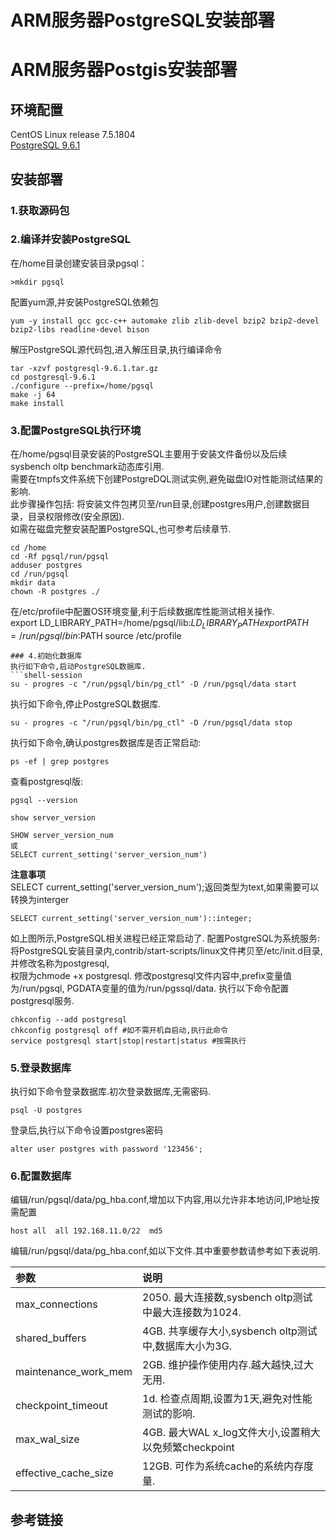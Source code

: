 
# ARM服务器PostgreSQL安装部署

# ARM服务器Postgis安装部署



## 环境配置
CentOS Linux release 7.5.1804  
[PostgreSQL 9.6.1](https://wwww.postgresql.org)  


## 安装部署
### 1.获取源码包
     
### 2.编译并安装PostgreSQL
在/home目录创建安装目录pgsql：
```shell-session
>mkdir pgsql  
```
配置yum源,并安装PostgreSQL依赖包  
```shell-session
yum -y install gcc gcc-c++ automake zlib zlib-devel bzip2 bzip2-devel bzip2-libs readline-devel bison  
```
解压PostgreSQL源代码包,进入解压目录,执行编译命令  
```shell-session
tar -xzvf postgresql-9.6.1.tar.gz  
cd postgresql-9.6.1  
./configure --prefix=/home/pgsql  
make -j 64  
make install  
```
### 3.配置PostgreSQL执行环境
在/home/pgsql目录安装的PostgreSQL主要用于安装文件备份以及后续sysbench oltp benchmark动态库引用.  
需要在tmpfs文件系统下创建PostgreDQL测试实例,避免磁盘IO对性能测试结果的影响.  
此步骤操作包括: 将安装文件包拷贝至/run目录,创建postgres用户,创建数据目录，目录权限修改(安全原因).  
如需在磁盘完整安装配置PostgreSQL,也可参考后续章节.
```shell-session
cd /home
cd -Rf pgsql/run/pgsql
adduser postgres
cd /run/pgsql
mkdir data
chown -R postgres ./
```
在/etc/profile中配置OS环境变量,利于后续数据库性能测试相关操作.  
export LD_LIBRARY_PATH=/home/pgsql/lib:$LD_LIBRARY_PATH
export PATH=/run/pgsql/bin:$PATH
source /etc/profile
```
### 4.初始化数据库
执行如下命令,启动PostgreSQL数据库.  
```shell-session
su - progres -c "/run/pgsql/bin/pg_ctl" -D /run/pgsql/data start
```
执行如下命令,停止PostgreSQL数据库.  
```shell-session
su - progres -c "/run/pgsql/bin/pg_ctl" -D /run/pgsql/data stop
```
执行如下命令,确认postgres数据库是否正常启动:  
```shell-session
ps -ef | grep postgres
```
查看postgresql版:  
```shell-session
pgsql --version

show server_version

SHOW server_version_num
或
SELECT current_setting('server_version_num')
```
**注意事项**  
SELECT current_setting('server_version_num');返回类型为text,如果需要可以转换为interger
```shell-session
SELECT current_setting('server_version_num')::integer;
```

如上图所示,PostgreSQL相关进程已经正常启动了.
配置PostgreSQL为系统服务:将PostgreSQL安装目录内,contrib/start-scripts/linux文件拷贝至/etc/init.d目录,并修改名称为postgresql,  
权限为chmode +x postgresql. 修改postgresql文件内容中,prefix变量值为/run/pgsql, PGDATA变量的值为/run/pgssql/data.
执行以下命令配置postgresql服务.
```shell-session
chkconfig --add postgresql
chkconfig postgresql off #如不需开机自启动,执行此命令
service postgresql start|stop|restart|status #按需执行
```
### 5.登录数据库
执行如下命令登录数据库.初次登录数据库,无需密码.  
```shell-session
psql -U postgres
```
登录后,执行以下命令设置postgres密码  
```shell-session
alter user postgres with password '123456';
```
### 6.配置数据库
编辑/run/pgsql/data/pg_hba.conf,增加以下内容,用以允许非本地访问,IP地址按需配置  
```shell-session
host all  all 192.168.11.0/22  md5
```
编辑/run/pgsql/data/pg_hba.conf,如以下文件.其中重要参数请参考如下表说明.  

|  参数                  |  说明                                                 |
| :------                | :------                                               |
| max_connections        | 2050. 最大连接数,sysbench oltp测试中最大连接数为1024. |
| shared_buffers         | 4GB. 共享缓存大小,sysbench oltp测试中,数据库大小为3G. |
| maintenance_work_mem   | 2GB. 维护操作使用内存.越大越快,过大无用.              |
| checkpoint_timeout     | 1d. 检查点周期,设置为1天,避免对性能测试的影响.        |
| max_wal_size           | 4GB. 最大WAL x_log文件大小,设置稍大以免频繁checkpoint |
| effective_cache_size   | 12GB. 可作为系统cache的系统内存度量.                  |




































## 参考链接














